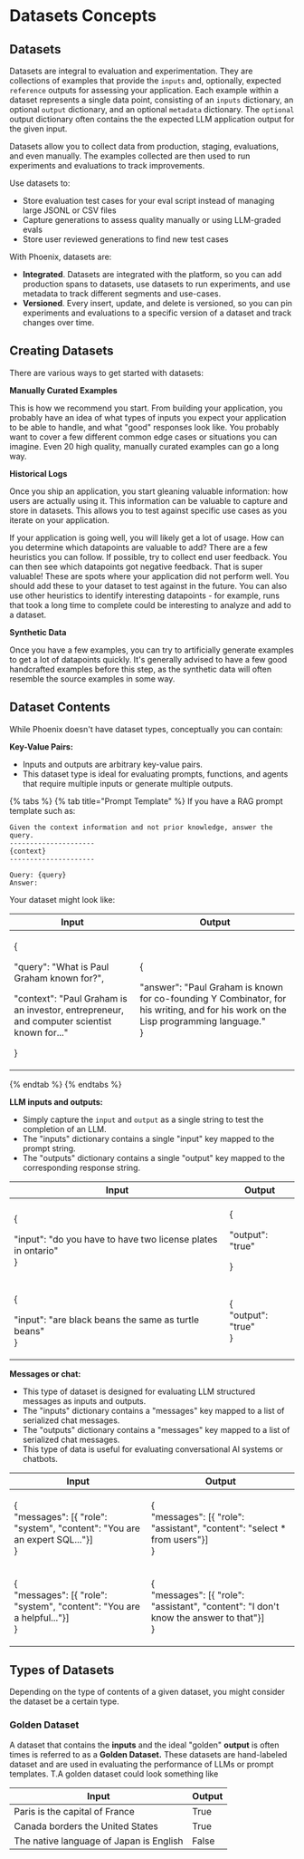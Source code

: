 # Datasets Concepts

## Datasets

Datasets are integral to evaluation and experimentation. They are collections of examples that provide the `inputs` and, optionally, expected `reference` outputs for assessing your application. Each example within a dataset represents a single data point, consisting of an `inputs` dictionary, an optional `output` dictionary, and an optional `metadata` dictionary. The `optional` output dictionary often contains the the expected LLM application output for the given input.

Datasets allow you to collect data from production, staging, evaluations, and even manually. The examples collected are then used to run experiments and evaluations to track improvements.

Use datasets to:

* Store evaluation test cases for your eval script instead of managing large JSONL or CSV files
* Capture generations to assess quality manually or using LLM-graded evals
* Store user reviewed generations to find new test cases

With Phoenix, datasets are:

* **Integrated**. Datasets are integrated with the platform, so you can add production spans to datasets, use datasets to run experiments, and use metadata to track different segments and use-cases.
* **Versioned**. Every insert, update, and delete is versioned, so you can pin experiments and evaluations to a specific version of a dataset and track changes over time.

## Creating Datasets

There are various ways to get started with datasets:

**Manually Curated Examples**

This is how we recommend you start. From building your application, you probably have an idea of what types of inputs you expect your application to be able to handle, and what "good" responses look like. You probably want to cover a few different common edge cases or situations you can imagine. Even 20 high quality, manually curated examples can go a long way.

**Historical Logs**

Once you ship an application, you start gleaning valuable information: how users are actually using it. This information can be valuable to capture and store in datasets. This allows you to test against specific use cases as you iterate on your application.

If your application is going well, you will likely get a lot of usage. How can you determine which datapoints are valuable to add? There are a few heuristics you can follow. If possible, try to collect end user feedback. You can then see which datapoints got negative feedback. That is super valuable! These are spots where your application did not perform well. You should add these to your dataset to test against in the future. You can also use other heuristics to identify interesting datapoints - for example, runs that took a long time to complete could be interesting to analyze and add to a dataset.

**Synthetic Data**

Once you have a few examples, you can try to artificially generate examples to get a lot of datapoints quickly. It's generally advised to have a few good handcrafted examples before this step, as the synthetic data will often resemble the source examples in some way.

## Dataset Contents

While Phoenix doesn't have dataset types, conceptually you can contain:

**Key-Value Pairs:**

* Inputs and outputs are arbitrary key-value pairs.
* This dataset type is ideal for evaluating prompts, functions, and agents that require multiple inputs or generate multiple outputs.

{% tabs %}
{% tab title="Prompt Template" %}
If you have a RAG prompt template such as:

```
Given the context information and not prior knowledge, answer the query.
---------------------
{context}
---------------------

Query: {query}
Answer:  
```

Your dataset might look like:

| Input                                                                                                                                                              | Output                                                                                                                                                 |
| ------------------------------------------------------------------------------------------------------------------------------------------------------------------ | ------------------------------------------------------------------------------------------------------------------------------------------------------ |
| <p>{</p><p>"query": "What is Paul Graham known for?",</p><p>"context": "Paul Graham is an investor, entrepreneur, and computer scientist known for..."</p><p>}</p> | <p>{</p><p>"answer": "Paul Graham is known for co-founding Y Combinator, for his writing, and for his work on the Lisp programming language."<br>}</p> |
{% endtab %}
{% endtabs %}

**LLM inputs and outputs:**

* Simply capture the `input` and `output` as a single string to test the completion of an LLM.
* The "inputs" dictionary contains a single "input" key mapped to the prompt string.
* The "outputs" dictionary contains a single "output" key mapped to the corresponding response string.

| Input                                                                            | Output                                  |
| -------------------------------------------------------------------------------- | --------------------------------------- |
| <p>{</p><p>"input": "do you have to have two license plates in ontario"<br>}</p> | <p>{</p><p>"output": "true"</p><p>}</p> |
| <p>{</p><p>"input": "are black beans the same as turtle beans"<br>}</p>          | <p>{<br>"output": "true"<br>}</p>       |

**Messages or chat:**

* This type of dataset is designed for evaluating LLM structured messages as inputs and outputs.
* The "inputs" dictionary contains a "messages" key mapped to a list of serialized chat messages.
* The "outputs" dictionary contains a "messages" key mapped to a list of serialized chat messages.
* This type of data is useful for evaluating conversational AI systems or chatbots.

| Input                                                                                     | Output                                                                                              |
| ----------------------------------------------------------------------------------------- | --------------------------------------------------------------------------------------------------- |
| <p>{<br>"messages": [{ "role": "system", "content": "You are an expert SQL..."}]<br>}</p> | <p>{<br>"messages": [{ "role": "assistant", "content": "select * from users"}]<br>}</p>             |
| <p>{<br>"messages": [{ "role": "system", "content": "You are a helpful..."}]<br>}</p>     | <p>{<br>"messages": [{ "role": "assistant", "content": "I don't know the answer to that"}]<br>}</p> |

## Types of Datasets

Depending on the type of contents of a given dataset, you might consider the dataset be a certain type.

### Golden Dataset

A dataset that contains the **inputs** and the ideal "golden" **output** is often times is referred to as a **Golden Dataset.** These datasets are hand-labeled dataset and are used in evaluating the performance of LLMs or prompt templates. T.A golden dataset could look something like

| Input                                   | Output |
| --------------------------------------- | ------ |
| Paris is the capital of France          | True   |
| Canada borders the United States        | True   |
| The native language of Japan is English | False  |
